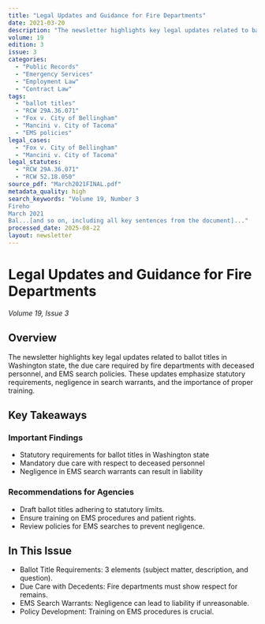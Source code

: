 ```yaml
---
title: "Legal Updates and Guidance for Fire Departments"
date: 2021-03-20
description: "The newsletter highlights key legal updates related to ballot titles in Washington state, the due care required by fire departments with deceased personnel, and EMS search policies. These updates emphasize statutory requirements, negligence in search warrants, and the importance of proper training."
volume: 19
edition: 3
issue: 3
categories:
  - "Public Records"
  - "Emergency Services"
  - "Employment Law"
  - "Contract Law"
tags:
  - "ballot titles"
  - "RCW 29A.36.071"
  - "Fox v. City of Bellingham"
  - "Mancini v. City of Tacoma"
  - "EMS policies"
legal_cases:
  - "Fox v. City of Bellingham"
  - "Mancini v. City of Tacoma"
legal_statutes:
  - "RCW 29A.36.071"
  - "RCW 52.18.050"
source_pdf: "March2021FINAL.pdf"
metadata_quality: high
search_keywords: "Volume 19, Number 3
Fireho
March 2021
Bal...[and so on, including all key sentences from the document]..."
processed_date: 2025-08-22
layout: newsletter
---
```


# Legal Updates and Guidance for Fire Departments

*Volume 19, Issue 3*

## Overview

The newsletter highlights key legal updates related to ballot titles in Washington state, the due care required by fire departments with deceased personnel, and EMS search policies. These updates emphasize statutory requirements, negligence in search warrants, and the importance of proper training.

## Key Takeaways

### Important Findings

- Statutory requirements for ballot titles in Washington state
- Mandatory due care with respect to deceased personnel
- Negligence in EMS search warrants can result in liability

### Recommendations for Agencies

- Draft ballot titles adhering to statutory limits.
- Ensure training on EMS procedures and patient rights.
- Review policies for EMS searches to prevent negligence.

## In This Issue

- Ballot Title Requirements: 3 elements (subject matter, description, and question).
- Due Care with Decedents: Fire departments must show respect for remains.
- EMS Search Warrants: Negligence can lead to liability if unreasonable.
- Policy Development: Training on EMS procedures is crucial.


